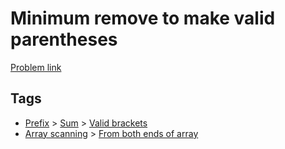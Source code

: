 # Minimum remove to make valid parentheses

[Problem link](https://leetcode.com/problems/minimum-remove-to-make-valid-parentheses)

## Tags

* [Prefix](/README.md#Prefix) > [Sum](/README.md#Prefix-Sum) > [Valid brackets](/README.md#Prefix-Sum-Valid_brackets)
* [Array scanning](/README.md#Array_scanning) > [From both ends of array](/README.md#Array_scanning-From_both_ends_of_array)
